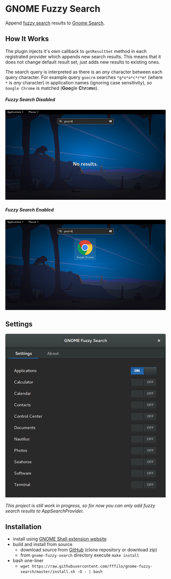 GNOME Fuzzy Search
==================

Append [fuzzy search](https://en.wikipedia.org/wiki/Approximate_string_matching) results to [Gnome Search](https://developer.gnome.org/SearchProvider/).

## How It Works

The plugin injects it's own callback to `getResultSet` method in each registrated provider which appends new search results.
This means that it does not change default result set, just adds new results to existing ones.

The search query is interpreted as there is an _any_ character between each query character.
For example query `goocrm` searches `*g*o*o*c*r*m*` (where `*` is _any_ character) in application names (ignoring case sensitivity),
so `Google Chrome` is matched (**Goo**gle **C**h**r**o**m**e).

##### Fuzzy Search Disabled
![fuzzy search disabled](screenshot_before.png "Fuzzy Search Disabled")

##### Fuzzy Search Enabled
![fuzzy search enabled](screenshot_after.png "Fuzzy Search Enabled")

## Settings
![fuzzy search enabled](screenshot_settings.png "Settings")

_This project is still work in progress, so for now you can only add fuzzy search results to AppSearchProvider._

## Installation

- install using [GNOME Shell extension website](https://extensions.gnome.org/extension/1488/gnome-fuzzy-search/)
- build and install from source
    - download source from [GitHub](https://github.com/fffilo/gnome-fuzzy-search) (clone repository or download zip)
    - from `gnome-fuzzy-search` directory execute `make install`
- bash one-liner
    - `wget https://raw.githubusercontent.com/fffilo/gnome-fuzzy-search/master/install.sh -O - | bash`
